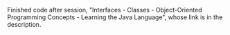 Finished code after session, "Interfaces - Classes - Object-Oriented Programming Concepts - Learning the Java Language", whose link is in the description.
